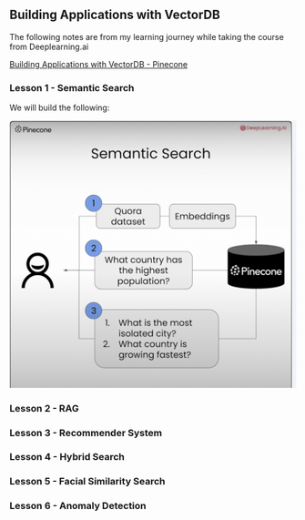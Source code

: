 ## Building Applications with VectorDB

The following notes are from my learning journey while taking the course from Deeplearning.ai

[Building Applications with VectorDB - Pinecone](https://learn.deeplearning.ai/courses/building-applications-vector-databases/lesson/1/introduction)

### Lesson 1 - Semantic Search

We will build the following:

![alt text](image.png)

### Lesson 2 - RAG

### Lesson 3 - Recommender System

### Lesson 4 - Hybrid Search

### Lesson 5 - Facial Similarity Search

### Lesson 6 - Anomaly Detection


